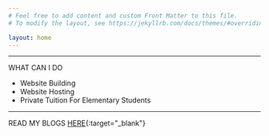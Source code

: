 ```yaml
---
# Feel free to add content and custom Front Matter to this file.
# To modify the layout, see https://jekyllrb.com/docs/themes/#overriding-theme-defaults

layout: home
---
```

---
WHAT CAN I DO

* Website Building 
* Website Hosting
* Private Tuition For Elementary Students

---
READ MY BLOGS [HERE](https://medium.com/@sagarmaurya){:target="_blank"}
